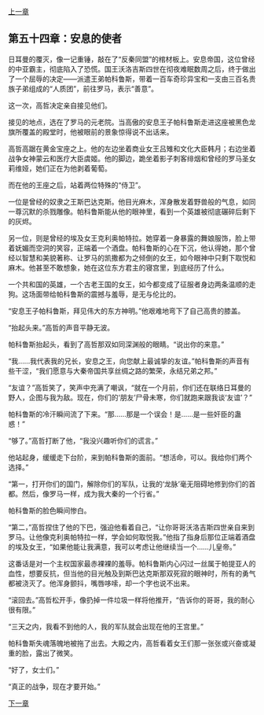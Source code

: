 [上一章](53-黑森林的哀嚎.md)

## 第五十四章：安息的使者

日耳曼的覆灭，像一记重锤，敲在了“反秦同盟”的棺材板上。安息帝国，这位曾经的中亚霸主，彻底陷入了恐慌。国王沃洛吉斯四世在彻夜难眠数周之后，终于做出了一个屈辱的决定——派遣王弟帕科鲁斯，带着一百车奇珍异宝和一支由三百名贵族子弟组成的“人质团”，前往罗马，表示“善意”。

这一次，高哲决定亲自接见他们。

接见的地点，选在了罗马的元老院。当高傲的安息王子帕科鲁斯走进这座被黑色龙旗所覆盖的殿堂时，他被眼前的景象惊得说不出话来。

高哲高踞在黄金宝座之上。他的左边坐着商业女王吕雉和文化大臣韩月；右边坐着战争女神蒙云和医疗大臣虞姬。他的脚边，跪坐着影子刺客绯烟和曾经的罗马圣女莉维娅，她们正在为他剥着葡萄。

而在他的王座之后，站着两位特殊的“侍卫”。

一位是曾经的奴隶之王斯巴达克斯。他目光麻木，浑身散发着野兽般的气息，如同一尊沉默的杀戮雕像。帕科鲁斯能从他的眼神里，看到一个英雄被彻底碾碎后剩下的灰烬。

另一位，则是曾经的埃及女王克利奥帕特拉。她穿着一身暴露的舞娘服饰，脸上带着妩媚而空洞的笑容，正端着一个酒盘。帕科鲁斯的心在下沉，他认得她，那个曾经以智慧和美貌著称、让罗马的凯撒都为之倾倒的女王，如今眼神中只剩下取悦和麻木。他甚至不敢想象，她在这位东方君主的寝宫里，到底经历了什么。

一个共和国的英雄，一个古老王国的女王，如今都变成了征服者身边两条温顺的走狗。这场面带给帕科鲁斯的震撼与羞辱，是无与伦比的。

“安息王子帕科鲁斯，拜见伟大的东方神明。”他艰难地弯下了自己高贵的膝盖。

“抬起头来。”高哲的声音平静无波。

帕科鲁斯抬起头，看到了高哲那双如同深渊般的眼睛。“说出你的来意。”

“我……我代表我的兄长，安息之王，向您献上最诚挚的友谊。”帕科鲁斯的声音有些干涩，“我们愿意与大秦帝国共享丝绸之路的繁荣，永结兄弟之邦。”

“友谊？”高哲笑了，笑声中充满了嘲讽，“就在一个月前，你们还在联络日耳曼的野人，企图与我为敌。现在，你们的‘朋友’尸骨未寒，你们就跑来跟我谈‘友谊’？”

帕科鲁斯的冷汗瞬间流了下来。“那……那是一个误会！是……是一些奸臣的蛊惑！”

“够了。”高哲打断了他，“我没兴趣听你们的谎言。”

他站起身，缓缓走下台阶，来到帕科鲁斯的面前。“想活命，可以。我给你们两个选择。”

“第一，打开你们的国门，解除你们的军队，让我的‘龙脉’毫无阻碍地修到你们的首都。然后，像罗马一样，成为我大秦的一个行省。”

帕科鲁斯的脸色瞬间惨白。

“第二，”高哲捏住了他的下巴，强迫他看着自己，“让你哥哥沃洛吉斯四世亲自来到罗马。让他像克利奥帕特拉一样，学会如何取悦我。”他指了指身后那位正端着酒盘的埃及女王，“如果他能让我满意，我可以考虑让他继续当一个……儿皇帝。”

这番话是对一个主权国家最赤裸裸的羞辱。帕科鲁斯内心闪过一丝属于帕提亚人的血性，想要反抗，但当他的目光触及到斯巴达克斯那双死寂的眼神时，所有的勇气都被浇灭了。他浑身颤抖，嘴唇哆嗦，却一个字也说不出来。

“滚回去。”高哲松开手，像扔掉一件垃圾一样将他推开，“告诉你的哥哥，我的耐心很有限。”

“三天之内，我看不到他的人，我的军队就会出现在他的王宫里。”

帕科鲁斯失魂落魄地被拖了出去。大殿之内，高哲看着女王们那一张张或兴奋或凝重的脸，露出了微笑。

“好了，女士们。”

“真正的战争，现在才要开始。”

[下一章](55-女王们的赌局.md)
